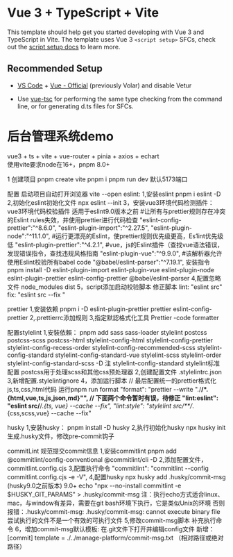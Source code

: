 # Vue 3 + TypeScript + Vite

This template should help get you started developing with Vue 3 and TypeScript in Vite. The template uses Vue 3 `<script setup>` SFCs, check out the [script setup docs](https://v3.vuejs.org/api/sfc-script-setup.html#sfc-script-setup) to learn more.

## Recommended Setup

- [VS Code](https://code.visualstudio.com/) + [Vue - Official](https://marketplace.visualstudio.com/items?itemName=Vue.volar) (previously Volar) and disable Vetur

- Use [vue-tsc](https://github.com/vuejs/language-tools/tree/master/packages/tsc) for performing the same type checking from the command line, or for generating d.ts files for SFCs.

# 后台管理系统demo

vue3 + ts + vite + vue-router + pinia + axios + echart  
使用vite要求node在16+，pnpm 8.0+

1 创建项目 pnpm create vite
pnpm i
pnpm run dev 默认5173端口

配置
启动项目自动打开浏览器 vite --open
eslint:
1,安装eslint pnpm i eslint -D
2,初始化eslint初始化文件 npx eslint --init
3，安装vue3环境代码检测插件：
vue3环境代码校验插件 适用于eslint9.0版本之前 #让所有与prettier规则存在冲突的Eslint rules失效，并使用prettier进行代码检查
"eslint-config-prettier":"^8.6.0",
"eslint-plugin-import":"^2.27.5",
"eslint-plugin-node":"^11.1.0", #运行更漂亮的Eslint，使prettier规则优先级更高，Es1int优先级低
"eslint-plugin-prettier":"^4.2.1",
#vue，js的Eslint插件（查找vue语法错误，发现错误指令，查找违规风格指南
"eslint-plugin-vue":"^9.9.0", #该解析器允许使用Eslint校验所有babel code
"@babel/eslint-parser":"^7.19.1",
安装指令
pnpm install -D eslint-plugin-import eslint-plugin-vue eslint-plugin-node eslint-plugin-prettier eslint-config-prettier @babel/eslint-parser
4,配置忽略文件 node_modules dist
5，script添加启动校验脚本 修正脚本
lint: "eslint src"
fix: "eslint src --fix "

prettier
1,安装依赖 pnpm i -D eslint-plugin-prettier prettier eslint-config-prettier
2,.prettierrc添加规则
3,指定默認格式化工具 Prettier -code formatter

配置stylelint
1,安裝依賴：
pnpm add sass sass-loader stylelint postcss postcss-scss postcss-html stylelint-config-html stylelint-config-prettier stylelint-config-recess-order stylelint-config-recommended-scss stylelint-config-standard stylelint-config-standard-vue stylelint-scss stylelint-order stylelint-config-standard-scss -D
注
stylelint-config-standard stylelint标准配置
postcss用于处理scss和其他css预处理器
2,创建配置文件 .stylelintrc.json
3,新增配置.stylelintignore
4，添加运行脚本
// 最后配置统一的prettier格式化js,ts,css,html代码 运行pnpm run format
"format": "prettier --write \"./**/\*.{html,vue,ts,js,json,md}\"",
// 下面两个命令暂时有误，待修正
"lint:eslint": "eslint src/**/_.{ts, vue} --cache --fix",
"lint:style": "stylelint src/\*\*/_.{css,scss,vue} --cache --fix"

husky
1,安装husky： pnpm install -D husky
2,执行初始化husky npx husky init 生成.husky文件，修改pre-commit钩子

commitLint 规范提交commit信息
1,安装commitlint pnpm add @commitlint/config-conventional @commitlint/cli -D
2,添加配置文件，commitlint.config.cjs
3,配置执行命令 "commitlint": "commitlint --config commitlint.config.cjs -e -V",
4,配置husky npx husky add .husky/commit-msg (husky9.0之前版本)
9.0+ echo "npx --no-install commitlint -e $HUSKY_GIT_PARAMS" > .husky/commit-msg
注：执行echo方式适合linux、mac，与window有差异，需要在git bash环境下执行，它是类似Unix的环境
否则报错：.husky/commit-msg: .husky/commit-msg: cannot execute binary file 尝试执行的文件不是一个有效的可执行文件
5,修改commit-msg脚本 补充执行命令
6，增加commit-msg默认模板:
在.git文件下打开并编辑config文件
新增：
[commit]
template = ./../manage-platform/commit-msg.txt （相对路径或绝对路径）
